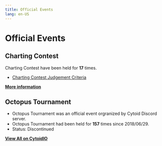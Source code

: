 ```yaml
---
title: Official Events
lang: en-US
---
```


# Official Events

## Charting Contest
Charting Contest have been held for **17** times.

- [Charting Contest Judgement Criteria](https://cytoid.io/posts/contest-judgement-criteria)

[**More information**](./charting-contest)

## Octopus Tournament

- Octopus Tournament was an official event orgranized by Cytoid Discord server.
- Octopus Tournament had been held for **157** times since 2018/06/29.
- Status: Discontinued

[**View All on CytoidIO**](https://cytoid.io/collections/octopus.tournament)
